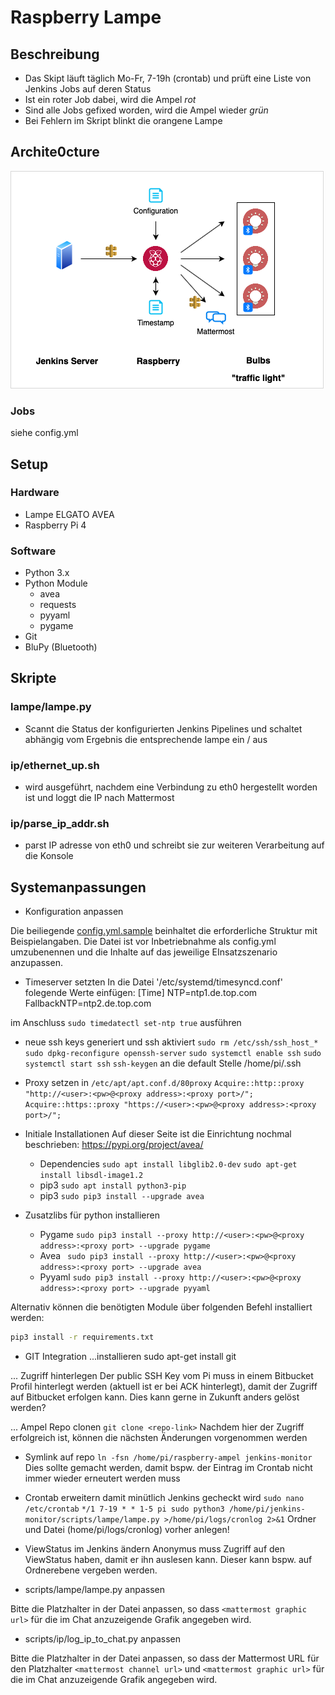 # Raspberry Lampe
## Beschreibung
- Das Skipt läuft täglich Mo-Fr, 7-19h (crontab) und prüft eine Liste von Jenkins Jobs auf deren Status
- Ist ein roter Job dabei, wird die Ampel *rot*
- Sind alle Jobs gefixed worden, wird die Ampel wieder *grün*
- Bei Fehlern im Skript blinkt die orangene Lampe

## Archite0cture

![architecture](images/png/bulbs_architecture.png)

### Jobs
siehe config.yml

## Setup
### Hardware
+ Lampe ELGATO AVEA
+ Raspberry Pi 4

### Software
- Python 3.x
- Python Module
    - avea
    - requests
    - pyyaml
    - pygame
- Git
- BluPy (Bluetooth)

## Skripte
### lampe/lampe.py
- Scannt die Status der konfigurierten Jenkins Pipelines und schaltet abhängig vom Ergebnis die entsprechende lampe ein / aus
### ip/ethernet_up.sh
- wird ausgeführt, nachdem eine Verbindung zu eth0 hergestellt worden ist und loggt die IP nach Mattermost
### ip/parse_ip_addr.sh
- parst IP adresse von eth0 und schreibt sie zur weiteren Verarbeitung auf die Konsole

## Systemanpassungen
 - Konfiguration anpassen

Die beiliegende [config.yml.sample](config.yml.sample) beinhaltet die erforderliche Struktur mit Beispielangaben. Die Datei ist vor Inbetriebnahme als config.yml umzubenennen und die Inhalte auf das jeweilige EInsatzszenario anzupassen.

 - Timeserver setzten
 In die Datei '/etc/systemd/timesyncd.conf' folegende Werte einfügen:
 [Time]
 NTP=ntp1.de.top.com
 FallbackNTP=ntp2.de.top.com
 
 im Anschluss `sudo timedatectl set-ntp true` ausführen

- neue ssh keys generiert und ssh aktiviert
`sudo rm /etc/ssh/ssh_host_*`
`sudo dpkg-reconfigure openssh-server`
`sudo systemctl enable ssh`
`sudo systemctl start ssh`
`ssh-keygen` an die default Stelle /home/pi/.ssh

- Proxy setzen in `/etc/apt/apt.conf.d/80proxy`
`Acquire::http::proxy "http://<user>:<pw>@<proxy address>:<proxy port>/";`
`Acquire::https::proxy "https://<user>:<pw>@<proxy address>:<proxy port>/";`

- Initiale Installationen
Auf dieser Seite ist die Einrichtung nochmal beschrieben: https://pypi.org/project/avea/
    - Dependencies `sudo apt install libglib2.0-dev`
        `sudo apt-get install libsdl-image1.2`
    - pip3 `sudo apt install python3-pip`
    - pip3 `sudo pip3 install --upgrade avea`

- Zusatzlibs für python installieren

    - Pygame `sudo pip3 install --proxy http://<user>:<pw>@<proxy address>:<proxy port> --upgrade pygame`
    - Avea ` sudo pip3 install --proxy http://<user>:<pw>@<proxy address>:<proxy port> --upgrade avea`
    - Pyyaml `sudo pip3 install --proxy http://<user>:<pw>@<proxy address>:<proxy port> --upgrade pyyaml`

Alternativ können die benötigten Module über folgenden Befehl installiert werden:

```bash
pip3 install -r requirements.txt
```

- GIT Integration
...installieren
sudo apt-get install git

... Zugriff hinterlegen
Der public SSH Key vom Pi muss in einem Bitbucket Profil hinterlegt werden (aktuell ist er bei ACK hinterlegt), damit der Zugriff auf Bitbucket erfolgen kann.
Dies kann gerne in Zukunft anders gelöst werden?

... Ampel Repo clonen
`git clone <repo-link>`
Nachdem hier der Zugriff erfolgreich ist, können die nächsten Änderungen vorgenommen werden

 - Symlink auf repo
  `ln -fsn /home/pi/raspberry-ampel jenkins-monitor `
Dies sollte gemacht werden, damit bspw. der Eintrag im Crontab nicht immer wieder erneutert werden muss

- Crontab erweitern damit minütlich Jenkins gecheckt wird `sudo nano /etc/crontab`
`*/1 7-19 * * 1-5 pi sudo python3 /home/pi/jenkins-monitor/scripts/lampe/lampe.py >/home/pi/logs/cronlog 2>&1`
Ordner und Datei (home/pi/logs/cronlog) vorher anlegen!

- ViewStatus im Jenkins ändern
 Anonymus muss Zugriff auf den ViewStatus haben, damit er ihn auslesen kann. Dieser kann bspw. auf Ordnerebene vergeben werden. 

- scripts/lampe/lampe.py anpassen

Bitte die Platzhalter in der Datei anpassen, so dass `<mattermost graphic url>` für die im Chat anzuzeigende Grafik angegeben wird.

- scripts/ip/log_ip_to_chat.py anpassen

Bitte die Platzhalter in der Datei anpassen, so dass der Mattermost URL für den Platzhalter `<mattermost channel url>` und `<mattermost graphic url>` für die im Chat anzuzeigende Grafik angegeben wird.
